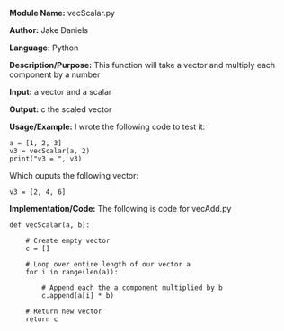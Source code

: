 **Module Name:** vecScalar.py

**Author:** Jake Daniels

**Language:** Python

**Description/Purpose:** This function will take a vector and multiply each component by a number

**Input:** a vector and a scalar

**Output:** c the scaled vector

**Usage/Example:** I wrote the following code to test it:

    a = [1, 2, 3]
    v3 = vecScalar(a, 2)
    print("v3 = ", v3)

Which ouputs the following vector:

    v3 = [2, 4, 6]

**Implementation/Code:** The following is code for vecAdd.py

    def vecScalar(a, b):
    
        # Create empty vector
        c = []
        
        # Loop over entire length of our vector a
        for i in range(len(a)):
        
            # Append each the a component multiplied by b
            c.append(a[i] * b)
            
        # Return new vector
        return c
